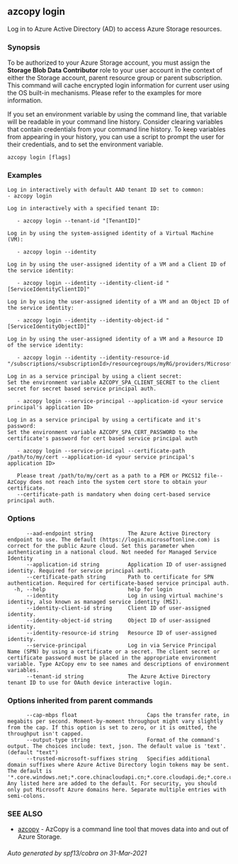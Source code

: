 ## azcopy login

Log in to Azure Active Directory (AD) to access Azure Storage resources.

### Synopsis

To be authorized to your Azure Storage account, you must assign the **Storage Blob Data Contributor** role to your user account in the context of either the Storage account, parent resource group or parent subscription.
This command will cache encrypted login information for current user using the OS built-in mechanisms.
Please refer to the examples for more information.

If you set an environment variable by using the command line, that variable will be readable in your command line history. Consider clearing variables that contain credentials from your command line history.  To keep variables from appearing in your history, you can use a script to prompt the user for their credentials, and to set the environment variable.

```
azcopy login [flags]
```

### Examples

```
Log in interactively with default AAD tenant ID set to common:
- azcopy login

Log in interactively with a specified tenant ID:

   - azcopy login --tenant-id "[TenantID]"

Log in by using the system-assigned identity of a Virtual Machine (VM):

   - azcopy login --identity

Log in by using the user-assigned identity of a VM and a Client ID of the service identity:
   
   - azcopy login --identity --identity-client-id "[ServiceIdentityClientID]"

Log in by using the user-assigned identity of a VM and an Object ID of the service identity:

   - azcopy login --identity --identity-object-id "[ServiceIdentityObjectID]"

Log in by using the user-assigned identity of a VM and a Resource ID of the service identity:
 
   - azcopy login --identity --identity-resource-id "/subscriptions/<subscriptionId>/resourcegroups/myRG/providers/Microsoft.ManagedIdentity/userAssignedIdentities/myID"

Log in as a service principal by using a client secret:
Set the environment variable AZCOPY_SPA_CLIENT_SECRET to the client secret for secret based service principal auth.

   - azcopy login --service-principal --application-id <your service principal's application ID>

Log in as a service principal by using a certificate and it's password:
Set the environment variable AZCOPY_SPA_CERT_PASSWORD to the certificate's password for cert based service principal auth

   - azcopy login --service-principal --certificate-path /path/to/my/cert --application-id <your service principal's application ID>

   Please treat /path/to/my/cert as a path to a PEM or PKCS12 file-- AzCopy does not reach into the system cert store to obtain your certificate.
   --certificate-path is mandatory when doing cert-based service principal auth.

```

### Options

```
      --aad-endpoint string           The Azure Active Directory endpoint to use. The default (https://login.microsoftonline.com) is correct for the public Azure cloud. Set this parameter when authenticating in a national cloud. Not needed for Managed Service Identity
      --application-id string         Application ID of user-assigned identity. Required for service principal auth.
      --certificate-path string       Path to certificate for SPN authentication. Required for certificate-based service principal auth.
  -h, --help                          help for login
      --identity                      Log in using virtual machine's identity, also known as managed service identity (MSI).
      --identity-client-id string     Client ID of user-assigned identity.
      --identity-object-id string     Object ID of user-assigned identity.
      --identity-resource-id string   Resource ID of user-assigned identity.
      --service-principal             Log in via Service Principal Name (SPN) by using a certificate or a secret. The client secret or certificate password must be placed in the appropriate environment variable. Type AzCopy env to see names and descriptions of environment variables.
      --tenant-id string              The Azure Active Directory tenant ID to use for OAuth device interactive login.
```

### Options inherited from parent commands

```
      --cap-mbps float                      Caps the transfer rate, in megabits per second. Moment-by-moment throughput might vary slightly from the cap. If this option is set to zero, or it is omitted, the throughput isn't capped.
      --output-type string                  Format of the command's output. The choices include: text, json. The default value is 'text'. (default "text")
      --trusted-microsoft-suffixes string   Specifies additional domain suffixes where Azure Active Directory login tokens may be sent.  The default is '*.core.windows.net;*.core.chinacloudapi.cn;*.core.cloudapi.de;*.core.usgovcloudapi.net'. Any listed here are added to the default. For security, you should only put Microsoft Azure domains here. Separate multiple entries with semi-colons.
```

### SEE ALSO

* [azcopy](azcopy.md)	 - AzCopy is a command line tool that moves data into and out of Azure Storage.

###### Auto generated by spf13/cobra on 31-Mar-2021
